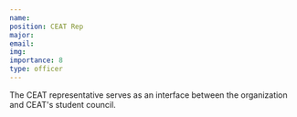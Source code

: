 ```yaml
---
name: 
position: CEAT Rep
major: 
email: 
img:
importance: 8
type: officer
---
```

<!-- Description of the positions role and responsibilities -->
The CEAT representative serves as an interface between the organization and CEAT's student council.
